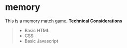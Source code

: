 # memory
This is a memory match game.
**Technical Considerations<br>**
> - Basic HTML 
> - CSS
> - Basic Javascript
